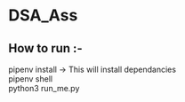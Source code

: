 # DSA_Ass
## How to run :-
pipenv install -> This will install dependancies  
pipenv shell  
python3 run_me.py
